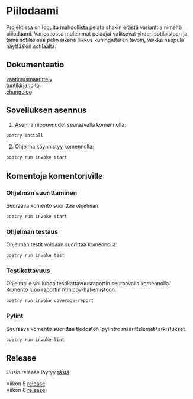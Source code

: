 # Piilodaami
Projektissa on lopulta mahdollista pelata shakin erästä varianttia nimeltä piilodaami. Variaatiossa molemmat pelaajat valitsevat yhden sotilaistaan ja tämä sotilas saa pelin aikana liikkua kuningattaren tavoin, vaikka nappula näyttääkin sotilaalta.

## Dokumentaatio
[vaatimusmaarittely](https://github.com/Heljae/ot-harjoitustyo/blob/master/dokumentaatio/vaatimusmaarittely.md)  
[tuntikirjanpito](https://github.com/Heljae/ot-harjoitustyo/blob/master/dokumentaatio/tuntikirjanpito.md)  
[changelog](https://github.com/Heljae/ot-harjoitustyo/blob/master/dokumentaatio/changelog.md)

## Sovelluksen asennus
1. Asenna riippuvuudet seuraavalla komennolla:  
```bash
poetry install
```
2. Ohjelma käynnistyy komennolla:  
```bash
poetry run invoke start
```

## Komentoja komentoriville
### Ohjelman suorittaminen
Seuraava komento suorittaa ohjelman:
```bash
poetry run invoke start
```

### Ohjelman testaus
Ohjelman testit voidaan suorittaa komennolla:
```bash
poetry run invoke test
```

### Testikattavuus
Ohjelmalle voi luoda testikattavuusraportin seuraavalla komennolla. Komento luoo raportin htmlcov-hakemistoon.
```bash
poetry run invoke coverage-report
```

### Pylint
Seuraava komento suorittaa tiedoston .pylintrc määrittelemät tarkistukset.
```bash
poetry run invoke lint
```

## Release
Uusin release löytyy [tästä](https://github.com/Heljae/ot-harjoitustyo/releases/tag/viikko5).  
  
Viikon 5 [release](https://github.com/Heljae/ot-harjoitustyo/releases/tag/viikko5)  
Viikon 6 [release](https://github.com/Heljae/ot-harjoitustyo/releases/tag/viikko6)

